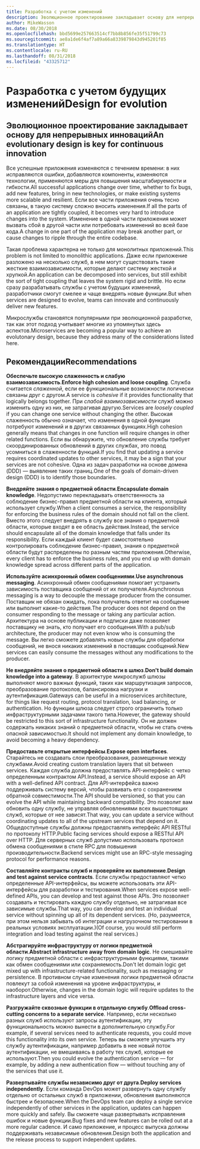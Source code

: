 ```yaml
---
title: Разработка с учетом изменений
description: Эволюционное проектирование закладывает основу для непрерывных инноваций.
author: MikeWasson
ms.date: 08/30/2018
ms.openlocfilehash: bbd5699e257663514cf7bb8b856fe35f51799c73
ms.sourcegitcommit: ae8a1de6f4af7a89a66a8339879843d945201f85
ms.translationtype: HT
ms.contentlocale: ru-RU
ms.lasthandoff: 08/31/2018
ms.locfileid: "43325712"
---
```

# <a name="design-for-evolution"></a><span data-ttu-id="2bb31-103">Разработка с учетом будущих изменений</span><span class="sxs-lookup"><span data-stu-id="2bb31-103">Design for evolution</span></span>

## <a name="an-evolutionary-design-is-key-for-continuous-innovation"></a><span data-ttu-id="2bb31-104">Эволюционное проектирование закладывает основу для непрерывных инноваций</span><span class="sxs-lookup"><span data-stu-id="2bb31-104">An evolutionary design is key for continuous innovation</span></span>

<span data-ttu-id="2bb31-105">Все успешные приложения изменяются с течением времени: в них исправляются ошибки, добавляются компоненты, изменяются технологии, применяются меры для повышения масштабируемости и гибкости.</span><span class="sxs-lookup"><span data-stu-id="2bb31-105">All successful applications change over time, whether to fix bugs, add new features, bring in new technologies, or make existing systems more scalable and resilient.</span></span> <span data-ttu-id="2bb31-106">Если все части приложения очень тесно связаны, в такую систему сложно вносить изменения.</span><span class="sxs-lookup"><span data-stu-id="2bb31-106">If all the parts of an application are tightly coupled, it becomes very hard to introduce changes into the system.</span></span> <span data-ttu-id="2bb31-107">Изменение в одной части приложения может вызвать сбой в другой части или потребовать изменений во всей базе кода.</span><span class="sxs-lookup"><span data-stu-id="2bb31-107">A change in one part of the application may break another part, or cause changes to ripple through the entire codebase.</span></span>

<span data-ttu-id="2bb31-108">Такая проблема характерна не только для монолитных приложений.</span><span class="sxs-lookup"><span data-stu-id="2bb31-108">This problem is not limited to monolithic applications.</span></span> <span data-ttu-id="2bb31-109">Даже если приложение разложено на несколько служб, в нем могут существовать такие жесткие взаимозависимости, которые делают систему жесткой и хрупкой.</span><span class="sxs-lookup"><span data-stu-id="2bb31-109">An application can be decomposed into services, but still exhibit the sort of tight coupling that leaves the system rigid and brittle.</span></span> <span data-ttu-id="2bb31-110">Но если сразу разрабатывать службы с учетом будущих изменений, разработчики смогут смелее и чаще внедрять новые функции.</span><span class="sxs-lookup"><span data-stu-id="2bb31-110">But when services are designed to evolve, teams can innovate and continuously deliver new features.</span></span> 

<span data-ttu-id="2bb31-111">Микрослужбы становятся популярными при эволюционной разработке, так как этот подход учитывает многие из упомянутых здесь аспектов.</span><span class="sxs-lookup"><span data-stu-id="2bb31-111">Microservices are becoming a popular way to achieve an evolutonary design, because they address many of the considerations listed here.</span></span>

## <a name="recommendations"></a><span data-ttu-id="2bb31-112">Рекомендации</span><span class="sxs-lookup"><span data-stu-id="2bb31-112">Recommendations</span></span>

<span data-ttu-id="2bb31-113">**Обеспечьте высокую слаженность и слабую взаимозависимость**.</span><span class="sxs-lookup"><span data-stu-id="2bb31-113">**Enforce high cohesion and loose coupling**.</span></span> <span data-ttu-id="2bb31-114">Служба считается *слаженной*, если ее функциональные возможности логически связаны друг с другом.</span><span class="sxs-lookup"><span data-stu-id="2bb31-114">A service is *cohesive* if it provides functionality that logically belongs together.</span></span> <span data-ttu-id="2bb31-115">При *слабой взаимозависимости* служб можно изменить одну из них, не затрагивая другую.</span><span class="sxs-lookup"><span data-stu-id="2bb31-115">Services are *loosely coupled* if you can change one service without changing the other.</span></span> <span data-ttu-id="2bb31-116">Высокая слаженность обычно означает, что изменения в одной функции потребуют изменений и в других связанных функциях.</span><span class="sxs-lookup"><span data-stu-id="2bb31-116">High cohesion generally means that changes in one function will require changes in other related functions.</span></span> <span data-ttu-id="2bb31-117">Если вы обнаружите, что обновление службы требует скоординированных обновлений в других службах, это повод усомниться в слаженности функций.</span><span class="sxs-lookup"><span data-stu-id="2bb31-117">If you find that updating a service requires coordinated updates to other services, it may be a sign that your services are not cohesive.</span></span> <span data-ttu-id="2bb31-118">Одна из задач разработки на основе домена (DDD) — выявление таких границ.</span><span class="sxs-lookup"><span data-stu-id="2bb31-118">One of the goals of domain-driven design (DDD) is to identify those boundaries.</span></span>

<span data-ttu-id="2bb31-119">**Внедряйте знания о предметной области**.</span><span class="sxs-lookup"><span data-stu-id="2bb31-119">**Encapsulate domain knowledge**.</span></span> <span data-ttu-id="2bb31-120">Недопустимо перекладывать ответственность за соблюдение бизнес-правил предметной области на клиента, который использует службу.</span><span class="sxs-lookup"><span data-stu-id="2bb31-120">When a client consumes a service, the responsibility for enforcing the business rules of the domain should not fall on the client.</span></span> <span data-ttu-id="2bb31-121">Вместо этого следует внедрять в службу все знания о предметной области, которые входят в ее область действия.</span><span class="sxs-lookup"><span data-stu-id="2bb31-121">Instead, the service should encapsulate all of the domain knowledge that falls under its responsibility.</span></span> <span data-ttu-id="2bb31-122">Если каждый клиент будет самостоятельно контролировать соблюдение бизнес-правил, знания о предметной области будут распределены по разным частям приложения.</span><span class="sxs-lookup"><span data-stu-id="2bb31-122">Otherwise, every client has to enforce the business rules, and you end up with domain knowledge spread across different parts of the application.</span></span> 

<span data-ttu-id="2bb31-123">**Используйте асинхронный обмен сообщениями**.</span><span class="sxs-lookup"><span data-stu-id="2bb31-123">**Use asynchronous messaging**.</span></span> <span data-ttu-id="2bb31-124">Асинхронный обмен сообщениями помогает устранить зависимость поставщика сообщений от их получателя.</span><span class="sxs-lookup"><span data-stu-id="2bb31-124">Asynchronous messaging is a way to decouple the message producer from the consumer.</span></span> <span data-ttu-id="2bb31-125">Поставщик не обязан ожидать, пока получатель ответит на сообщение или выполнит какие-то действия.</span><span class="sxs-lookup"><span data-stu-id="2bb31-125">The producer does not depend on the consumer responding to the message or taking any particular action.</span></span> <span data-ttu-id="2bb31-126">Архитектура на основе публикации и подписки даже позволяет поставщику не знать, кто получает его сообщения.</span><span class="sxs-lookup"><span data-stu-id="2bb31-126">With a pub/sub architecture, the producer may not even know who is consuming the message.</span></span> <span data-ttu-id="2bb31-127">Вы легко сможете добавлять новые службы для обработки сообщений, не внося никаких изменений в поставщик сообщений.</span><span class="sxs-lookup"><span data-stu-id="2bb31-127">New services can easily consume the messages without any modifications to the producer.</span></span>

<span data-ttu-id="2bb31-128">**Не внедряйте знания о предметной области в шлюз**.</span><span class="sxs-lookup"><span data-stu-id="2bb31-128">**Don't build domain knowledge into a gateway**.</span></span> <span data-ttu-id="2bb31-129">В архитектуре микрослужб шлюзы выполняют много важных функций, таких как маршрутизация запросов, преобразование протоколов, балансировка нагрузки и аутентификация.</span><span class="sxs-lookup"><span data-stu-id="2bb31-129">Gateways can be useful in a microservices architecture, for things like request routing, protocol translation, load balancing, or authentication.</span></span> <span data-ttu-id="2bb31-130">Но функции шлюза следует строго ограничить только инфраструктурными задачами такого типа.</span><span class="sxs-lookup"><span data-stu-id="2bb31-130">However, the gateway should be restricted to this sort of infrastructure functionality.</span></span> <span data-ttu-id="2bb31-131">Он не должен содержать никаких знаний о предметной области, чтобы не стать очень опасной зависимостью.</span><span class="sxs-lookup"><span data-stu-id="2bb31-131">It should not implement any domain knowledge, to avoid becoming a heavy dependency.</span></span>

<span data-ttu-id="2bb31-132">**Предоставьте открытые интерфейсы**.</span><span class="sxs-lookup"><span data-stu-id="2bb31-132">**Expose open interfaces**.</span></span> <span data-ttu-id="2bb31-133">Старайтесь не создавать слои преобразования, размещенные между службами.</span><span class="sxs-lookup"><span data-stu-id="2bb31-133">Avoid creating custom translation layers that sit between services.</span></span> <span data-ttu-id="2bb31-134">Каждая служба должна предоставлять API-интерфейс с четко определенным контрактом API.</span><span class="sxs-lookup"><span data-stu-id="2bb31-134">Instead, a service should expose an API with a well-defined API contract.</span></span> <span data-ttu-id="2bb31-135">Для API-интерфейса важно поддерживать систему версий, чтобы развивать его с сохранением обратной совместимости.</span><span class="sxs-lookup"><span data-stu-id="2bb31-135">The API should be versioned, so that you can evolve the API while maintaining backward compatibility.</span></span> <span data-ttu-id="2bb31-136">Это позволит вам обновить одну службу, не управляя обновлениями всех вышестоящих служб, которые от нее зависят.</span><span class="sxs-lookup"><span data-stu-id="2bb31-136">That way, you can update a service without coordinating updates to all of the upstream services that depend on it.</span></span> <span data-ttu-id="2bb31-137">Общедоступные службы должны предоставлять интерфейс API RESTful по протоколу HTTP.</span><span class="sxs-lookup"><span data-stu-id="2bb31-137">Public facing services should expose a RESTful API over HTTP.</span></span> <span data-ttu-id="2bb31-138">Для серверных служб допустимо использовать протокол обмена сообщениями в стиле RPC для повышения производительности.</span><span class="sxs-lookup"><span data-stu-id="2bb31-138">Backend services might use an RPC-style messaging protocol for performance reasons.</span></span> 

<span data-ttu-id="2bb31-139">**Составляйте контракты служб и проверяйте их выполнение**.</span><span class="sxs-lookup"><span data-stu-id="2bb31-139">**Design and test against service contracts**.</span></span> <span data-ttu-id="2bb31-140">Если службы предоставляют четко определенные API-интерфейсы, вы можете использовать эти API-интерфейсы для разработки и тестирования.</span><span class="sxs-lookup"><span data-stu-id="2bb31-140">When services expose well-defined APIs, you can develop and test against those APIs.</span></span> <span data-ttu-id="2bb31-141">Это позволяет создавать и тестировать каждую службу отдельно, не затрагивая все зависимые службы.</span><span class="sxs-lookup"><span data-stu-id="2bb31-141">That way, you can develop and test an individual service without spinning up all of its dependent services.</span></span> <span data-ttu-id="2bb31-142">(Но, разумеется, при этом нельзя забывать об интеграции и нагрузочном тестировании в реальных условиях эксплуатации.)</span><span class="sxs-lookup"><span data-stu-id="2bb31-142">(Of course, you would still perform integration and load testing against the real services.)</span></span>

<span data-ttu-id="2bb31-143">**Абстрагируйте инфраструктуру от логики предметной области**.</span><span class="sxs-lookup"><span data-stu-id="2bb31-143">**Abstract infrastructure away from domain logic**.</span></span> <span data-ttu-id="2bb31-144">Не смешивайте логику предметной области с инфраструктурными функциями, такими как обмен сообщениями или сохраняемость.</span><span class="sxs-lookup"><span data-stu-id="2bb31-144">Don't let domain logic get mixed up with infrastructure-related functionality, such as messaging or persistence.</span></span> <span data-ttu-id="2bb31-145">В противном случае изменения логики предметной области повлекут за собой изменения на уровне инфраструктуры, и наоборот.</span><span class="sxs-lookup"><span data-stu-id="2bb31-145">Otherwise, changes in the domain logic will require updates to the infrastructure layers and vice versa.</span></span> 

<span data-ttu-id="2bb31-146">**Разгружайте сквозные функции в отдельную службу**.</span><span class="sxs-lookup"><span data-stu-id="2bb31-146">**Offload cross-cutting concerns to a separate service**.</span></span> <span data-ttu-id="2bb31-147">Например, если несколько разных служб используют запросы аутентификации, эту функциональность можно вынести в дополнительную службу.</span><span class="sxs-lookup"><span data-stu-id="2bb31-147">For example, if several services need to authenticate requests, you could move this functionality into its own service.</span></span> <span data-ttu-id="2bb31-148">Теперь вы сможете улучшить эту службу аутентификации, например добавить в нее новый поток аутентификации, не вмешиваясь в работу тех служб, которые ее используют.</span><span class="sxs-lookup"><span data-stu-id="2bb31-148">Then you could evolve the authentication service &mdash; for example, by adding a new authentication flow &mdash; without touching any of the services that use it.</span></span>

<span data-ttu-id="2bb31-149">**Развертывайте службы независимо друг от друга**.</span><span class="sxs-lookup"><span data-stu-id="2bb31-149">**Deploy services independently**.</span></span> <span data-ttu-id="2bb31-150">Если команда DevOps может развернуть одну службу отдельно от остальных служб в приложении, обновления выполняются быстрее и безопаснее.</span><span class="sxs-lookup"><span data-stu-id="2bb31-150">When the DevOps team can deploy a single service independently of other services in the application, updates can happen more quickly and safely.</span></span> <span data-ttu-id="2bb31-151">Вы сможете чаще развертывать исправления ошибок и новые функции.</span><span class="sxs-lookup"><span data-stu-id="2bb31-151">Bug fixes and new features can be rolled out at a more regular cadence.</span></span> <span data-ttu-id="2bb31-152">И само приложение, и процесс выпуска должны поддерживать независимые обновления.</span><span class="sxs-lookup"><span data-stu-id="2bb31-152">Design both the application and the release process to support independent updates.</span></span>